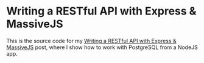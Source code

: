 # Writing a RESTful API with Express & MassiveJS
This is the source code for my [Writing a RESTful API with Express & MassiveJS](https://medium.com/@alexishevia/writing-a-restful-api-with-express-massivejs-465218800c08) post, where I show how to work with PostgreSQL from a NodeJS app.
